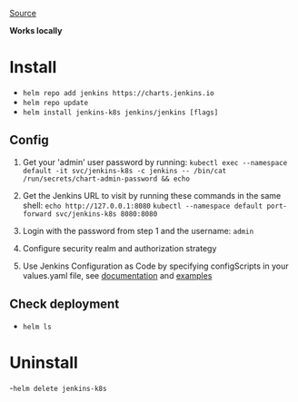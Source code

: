 [Source](https://artifacthub.io/packages/helm/jenkinsci/jenkins)

**Works locally**

# Install
- `helm repo add jenkins https://charts.jenkins.io`
- `helm repo update`
- `helm install jenkins-k8s jenkins/jenkins [flags]`

## Config

1. Get your 'admin' user password by running: `kubectl exec --namespace default -it svc/jenkins-k8s -c jenkins -- /bin/cat /run/secrets/chart-admin-password && echo`
2. Get the Jenkins URL to visit by running these commands in the same shell:
  `echo http://127.0.0.1:8080`
  `kubectl --namespace default port-forward svc/jenkins-k8s 8080:8080`

3. Login with the password from step 1 and the username: `admin`
4. Configure security realm and authorization strategy
5. Use Jenkins Configuration as Code by specifying configScripts in your values.yaml file, see [documentation](http:///configuration-as-code) and [examples](https://github.com/jenkinsci/configuration-as-code-plugin/tree/master/demos)

## Check deployment

- `helm ls`

# Uninstall
-`helm delete jenkins-k8s`
